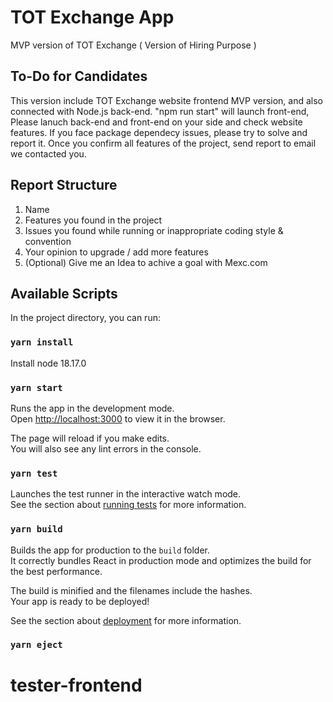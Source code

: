 # TOT Exchange App
MVP version of TOT Exchange ( Version of Hiring Purpose )


## To-Do for Candidates

This version include TOT Exchange website frontend MVP version, and also connected with Node.js back-end. 
"npm run start" will launch front-end, Please lanuch back-end and front-end on your side and check website features. 
If you face package dependecy issues, please try to solve and report it. 
Once you confirm all features of the project, send report to email we contacted you.

## Report Structure

1. Name
2. Features you found in the project
3. Issues you found while running or inappropriate coding style & convention 
4. Your opinion to upgrade / add more features
5. (Optional) Give me an Idea to achive a goal with Mexc.com


## Available Scripts

In the project directory, you can run:

### `yarn install`

Install node 18.17.0

### `yarn start`

Runs the app in the development mode.\
Open [http://localhost:3000](http://localhost:3000) to view it in the browser.

The page will reload if you make edits.\
You will also see any lint errors in the console.

### `yarn test`

Launches the test runner in the interactive watch mode.\
See the section about [running tests](https://facebook.github.io/create-react-app/docs/running-tests) for more information.

### `yarn build`

Builds the app for production to the `build` folder.\
It correctly bundles React in production mode and optimizes the build for the best performance.

The build is minified and the filenames include the hashes.\
Your app is ready to be deployed!

See the section about [deployment](https://facebook.github.io/create-react-app/docs/deployment) for more information.

### `yarn eject`
# tester-frontend
